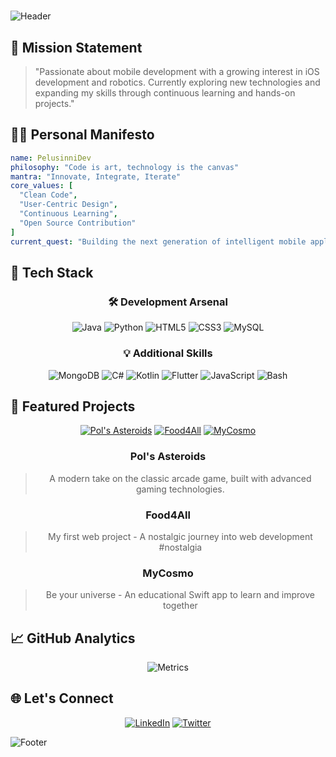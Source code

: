 # <div align="center">

![Header](https://capsule-render.vercel.app/api?type=waving&color=0:000000,100:4F4F4F&height=200&section=header&text=PelusinniDev&fontSize=60&animation=fadeIn&fontColor=ffffff&fontAlignY=35&desc=🚀%20Mobile%20Developer%20|%20🤖%20AI%20%26%20Robotics%20Enthusiast%20|%20💡%20Tech%20Explorer&descAlignY=55&descAlign=50)

</div>

## 🎯 Mission Statement

> "Passionate about mobile development with a growing interest in iOS development and robotics. Currently exploring new technologies and expanding my skills through continuous learning and hands-on projects."

## 🧑‍🚀 Personal Manifesto

```yaml
name: PelusinniDev
philosophy: "Code is art, technology is the canvas"
mantra: "Innovate, Integrate, Iterate"
core_values: [
  "Clean Code",
  "User-Centric Design",
  "Continuous Learning",
  "Open Source Contribution"
]
current_quest: "Building the next generation of intelligent mobile applications"
```

## 🌟 Tech Stack

<div align="center">

### 🛠️ Development Arsenal
![Java](https://img.shields.io/badge/Java-ED8B00?style=for-the-badge&logo=openjdk&logoColor=white)
![Python](https://img.shields.io/badge/Python-3776AB?style=for-the-badge&logo=python&logoColor=white)
![HTML5](https://img.shields.io/badge/HTML5-E34F26?style=for-the-badge&logo=html5&logoColor=white)
![CSS3](https://img.shields.io/badge/CSS3-1572B6?style=for-the-badge&logo=css3&logoColor=white)
![MySQL](https://img.shields.io/badge/MySQL-4479A1?style=for-the-badge&logo=mysql&logoColor=white)

### 💡 Additional Skills
![MongoDB](https://img.shields.io/badge/MongoDB-47A248?style=for-the-badge&logo=mongodb&logoColor=white)
![C#](https://img.shields.io/badge/C%23-239120?style=for-the-badge&logo=c-sharp&logoColor=white)
![Kotlin](https://img.shields.io/badge/Kotlin-7F52FF?style=for-the-badge&logo=kotlin&logoColor=white)
![Flutter](https://img.shields.io/badge/Flutter-02569B?style=for-the-badge&logo=flutter&logoColor=white)
![JavaScript](https://img.shields.io/badge/JavaScript-F7DF1E?style=for-the-badge&logo=javascript&logoColor=black)
![Bash](https://img.shields.io/badge/Bash-4EAA25?style=for-the-badge&logo=gnu-bash&logoColor=white)

</div>

## 🚀 Featured Projects

<div align="center">

[![Pol's Asteroids](https://img.shields.io/badge/🛸_Pol's_Asteroids-4F4F4F?style=for-the-badge)](https://github.com/pelusinnidev/Pols-Asteroids)
[![Food4All](https://img.shields.io/badge/🍽️_Food4All-4F4F4F?style=for-the-badge)](https://github.com/pelusinnidev/LaSalle---DAM-M04---Food4All)
[![MyCosmo](https://img.shields.io/badge/🌌_MyCosmo-4F4F4F?style=for-the-badge)](https://github.com/pelusinnidev/MyCosmo)

### Pol's Asteroids
> A modern take on the classic arcade game, built with advanced gaming technologies.

### Food4All
> My first web project - A nostalgic journey into web development #nostalgia

### MyCosmo
> Be your universe - An educational Swift app to learn and improve together

</div>

## 📈 GitHub Analytics

<div align="center">

![Metrics](https://metrics.lecoq.io/PelusinniDev?template=classic&isocalendar=1&languages=1&activity=1&achievements=1&notable=1&lines=1&repositories=1&base=header%2C%20activity%2C%20community%2C%20repositories%2C%20metadata&base.indepth=false&base.hireable=false&base.skip=false&isocalendar=false&isocalendar.duration=full-year&languages=false&languages.limit=8&languages.threshold=0%25&languages.other=false&languages.colors=github&languages.sections=most-used&languages.indepth=false&languages.analysis.timeout=15&languages.analysis.timeout.repositories=7.5&languages.categories=markup%2C%20programming&languages.recent.categories=markup%2C%20programming&languages.recent.load=300&languages.recent.days=14&activity=false&activity.limit=5&activity.load=300&activity.days=14&activity.visibility=all&activity.timestamps=false&activity.filter=all&achievements=false&achievements.threshold=C&achievements.secrets=true&achievements.display=detailed&achievements.limit=0&notable=false&notable.from=organization&notable.repositories=false&notable.indepth=false&notable.types=commit&lines=false&lines.sections=base&lines.repositories.limit=4&lines.history.limit=1&repositories=false&repositories.batch=100&repositories.forks=false&repositories.affiliations=owner&repositories.featured=PelusinniDev%2FPols-Asteroids%2CPelusinniDev%2FFood4All&config.timezone=Europe%2FMadrid)

</div>

## 🌐 Let's Connect

<div align="center">

[![LinkedIn](https://img.shields.io/badge/LinkedIn-0077B5?style=for-the-badge&logo=linkedin&logoColor=white)](www.linkedin.com/in/pol-hernàndez-319518299)
[![Twitter](https://img.shields.io/badge/Twitter-1DA1F2?style=for-the-badge&logo=twitter&logoColor=white)](https://x.com/pelusinnidev)

</div>

![Footer](https://capsule-render.vercel.app/api?type=waving&color=0:4F4F4F,100:000000&height=100&section=footer)

